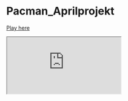 # Pacman_Aprilprojekt

<a href="https://dangermonk.github.io/Pacman_Aprilprojekt/src">Play here</a>

<iframe src="https://dangermonk.github.io/Pacman_Aprilprojekt/src" title="Pacman"></iframe>
